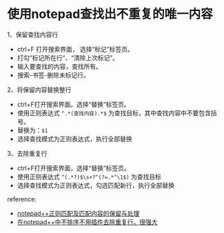 # 使用notepad查找出不重复的唯一内容


1、保留查找内容行
  - ctrl+F 打开搜索界面， 选择“标记”标签页。
  - 打勾”标记所在行“、“清除上次标记”。
  - 输入要查找的内容，查找所有。
  - 搜索-书签-删除未标记行。

2、将保留内容替换整行
  - ctrl+F打开搜索界面。选择“替换”标签页。
  - 使用正则表达式 ` ^.*(查找内容).*$ ` 为查找目标，其中查找内容中不要包含括号。
  - 替换为：`$1`
  - 选择查找模式为正则表达式，执行全部替换

3、去除重复行
  - ctrl+F打开搜索界面，选择“替换”标签页。
  - 使用正则表达式 ` ^(.*?)$\s+?^(?=.*^\1$) ` 为查找目标
  - 选择查找模式为正则表达式，勾选匹配新行，执行全部替换


reference:
  - [notepad++正则匹配及匹配内容的保留与处理](https://blog.csdn.net/lusongno1/article/details/51473460)
  - [在notepad++中不排序不用插件去除重复行，很强大](https://blog.csdn.net/weixin_41287692/article/details/82623226)